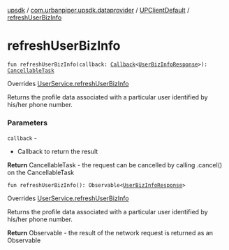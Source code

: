 [upsdk](../../index.md) / [com.urbanpiper.upsdk.dataprovider](../index.md) / [UPClientDefault](index.md) / [refreshUserBizInfo](./refresh-user-biz-info.md)

# refreshUserBizInfo

`fun refreshUserBizInfo(callback: `[`Callback`](../-callback/index.md)`<`[`UserBizInfoResponse`](../../com.urbanpiper.upsdk.model.networkresponse/-user-biz-info-response/index.md)`>): `[`CancellableTask`](../-cancellable-task/index.md)

Overrides [UserService.refreshUserBizInfo](../-user-service/refresh-user-biz-info.md)

Returns the profile data associated with a particular user identified by his/her phone number.

### Parameters

`callback` -
* Callback to return the result

**Return**
CancellableTask - the request can be cancelled by calling .cancel() on the CancellableTask

`fun refreshUserBizInfo(): Observable<`[`UserBizInfoResponse`](../../com.urbanpiper.upsdk.model.networkresponse/-user-biz-info-response/index.md)`>`

Overrides [UserService.refreshUserBizInfo](../-user-service/refresh-user-biz-info.md)

Returns the profile data associated with a particular user identified by his/her phone number.

**Return**
Observable - the result of the network request is returned as an Observable

